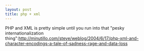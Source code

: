 ```yaml
--- 
layout: post
title: php + xml
---
```

PHP and XML is pretty simple until you run into that "pesky internationalization thing":http://minutillo.com/steve/weblog/2004/6/17/php-xml-and-character-encodings-a-tale-of-sadness-rage-and-data-loss
